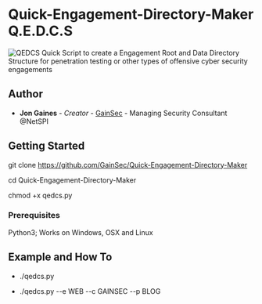 # Quick-Engagement-Directory-Maker Q.E.D.C.S
![QEDCS](https://gainsec.com/wp-content/uploads/2024/02/conecannon.png)
Quick Script to create a Engagement Root and Data Directory Structure for penetration testing or other types of offensive cyber security engagements

## Author

* **Jon Gaines** - *Creator* - [GainSec](https://github.com/GainSec) - Managing Security Consultant @NetSPI

## Getting Started

git clone https://github.com/GainSec/Quick-Engagement-Directory-Maker

cd Quick-Engagement-Directory-Maker

chmod +x qedcs.py

### Prerequisites

Python3; Works on Windows, OSX and Linux


## Example and How To

* ./qedcs.py

* ./qedcs.py --e WEB --c GAINSEC --p BLOG